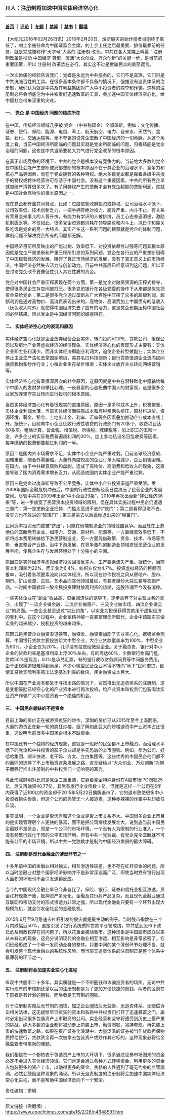 ### 川人：注册制将加速中国实体经济空心化

---

#### [首页](../../../..?n4648597) &nbsp;|&nbsp; [评论](../../../../../epoch-comment?n4648597) &nbsp;|&nbsp; [专题](../../../../../epoch-special?n4648597) &nbsp;|&nbsp; [禁闻](../../../../../epoch-news?n4648597) &nbsp;|&nbsp; [禁书](../../../../../books?n4648597) &nbsp;|&nbsp; [翻墙](https://github.com/gfw-breaker/nogfw/blob/master/README.md?n4648597)


<div class="post_content" id="artbody" itemprop="articleBody">
 <!-- article content begin -->
 <p>
  【大纪元2016年02月26日讯】2016年2月20日，熔断股灾的始作俑者肖刚终于离任了，刘士余被任命为中国证监会主席。刘士余上任之后最重要、排位最靠前的任务，就是完成被称作“天字号”大事的
  <ok href="https://www.epochtimes.com/gb/tag/%E6%B3%A8%E5%86%8C%E5%88%B6.html">
   注册制
  </ok>
  改革。中共在各大党媒上叫嚣：注册制改革是推动
  <ok href="https://www.epochtimes.com/gb/tag/%E4%B8%AD%E5%9B%BD%E7%BB%8F%E6%B5%8E.html">
   中国经济
  </ok>
  转型、激活“大众创业、万众创新”的关键一步，是当前的重要国策，所以
  <ok href="https://www.epochtimes.com/gb/tag/%E6%B3%A8%E5%86%8C%E5%88%B6.html">
   注册制
  </ok>
  改革势在必行。其实这不过是欺骗民众的美丽谎言。
 </p>
 <p>
  一次次惨痛的经验告诉我们：党媒是永远为中共服务的，它们不是真理，它们只是中共洗脑百姓的工具。在很多基本条件都不具备的情况下，强推没有追责体系的注册制，我们认为就是中共及其利益集团对广大中小投资者的掠夺和诈骗。这样的注册制必将会彻底沦为中共权贵们迅速致富的工具，会加速中国实体经济空心化，给中国社会带来深重的灾难。
 </p>
 <p>
  <h4>
   一、
   <ok href="https://www.epochtimes.com/gb/tag/%E5%85%9A%E4%BC%81.html">
    党企
   </ok>
   是
   <ok href="https://www.epochtimes.com/gb/tag/%E4%B8%AD%E5%9B%BD%E7%BB%8F%E6%B5%8E.html">
    中国经济
   </ok>
   问题的结症所在
  </h4>
  <p>
   在中国，传统经济领域几乎被
   <ok href="https://www.epochtimes.com/gb/tag/%E5%85%9A%E4%BC%81.html">
    党企
   </ok>
   （中共称国企）全部垄断，例如：文化传播、证券、银行、保险、能源、电信、军工、航天航空、电力、自来水、天然气、食盐、石化、交通运输等。毫不夸张的说党企垄断了中国经济的一切命脉。从这个角度上看，当前中国经济所面临的问题其实就是党企所面临的问题，归根结底是党企治理的问题，这也是中共当前要花大力气进行党企改革的根本原因。
  </p>
  <p>
   在真正市场竞争的环境下，中共的党企是根本没有竞争力的。当前绝大多数的党企在中国社会能产生垄断或局部垄断的根本原因不在于其企业的治理水平、竞争力和核心产品等因素，而在于党企拥有的各种特权。绝大多数党企都是靠着各级中共授予的特权或特许经营许可存活于中国社会。没有这个重要因素，中共的所有党企早就被破产清算很多次了。有了用特权产生的垄断才会有党企超额的垄断利润，这就是中国社会高物价的根本原因之一。
  </p>
  <p>
   现在党企都有些共同特点，比如：过度依赖政府投资或特权、公司治理水平低下、公司效率低、技术创新乏力、一把手拥有绝对权力、腐败严重、内斗不止、有关系有背景会来事儿的人晋升快，有能力有学识的人被排挤，员工心态普遍消极，激励机制匮乏等。不仅如此，很多党企资源都消耗在领导腐败和内斗上，混日子和靠关系吃饭是党企的另一大特点。其实产生这一系列问题的根源就是党企的体制问题，体制问题不解决党企所有的问题都无解。
  </p>
  <p>
   中国经济目前所反映出的产能过剩、效率低下、对投资依赖性过强等问题其根本原因就是党企严重垄断和严重压榨所引发的系列问题。党企在各行业的严重垄断阻碍了中国民营经济的发展，阻碍了真正市场经济的发展，没有了真正意义上的市场经济，中国经济必然失去活力与创新动力。目前中共高层已经意识到这问题，所以正在讨论党企改革要像征性引入其它性质的资金。
  </p>
  <p>
   党企对中国社会严重压榨表现在两个方面，第一是党企对融资资源的压榨式掠夺，使得很多民企生存空间被打压。很多党资银行在各级党委的操作下从来都是优先把资金贷给党企；第二是很多党企通过垄断从广大百姓中压榨了众多的超额利润，超额利润是通过高物价、高消费表现出来的。高物价、高消费加上中国惯有的低收入（灰色收入除外）就使得中国经济失去了应有的活力，这是党企长期压榨中国社会的必然结果，所以党企是中国经济问题的结症所在。
  </p>
  <p>
   <h4>
    二、	实体经济空心化的表现和原因
   </h4>
   <p>
    实体经济空心化就是企业放弃经营企业实体，转而投向VC/PE、贷款公司、担保公司以及房地产业等虚拟经济的经济现象。实体经济空心化的表现形式主要有：实体企业即主业利润少，而非实体经济即副业利润大，迫使企业转型做副业；实体企业停止主业生产沽名去拿国家项目，美其名曰科技创新；银行贷款借道企业流向民间融资机构和炒作行业；小微企业生存举步维艰；实体企业放弃主业转向网络营销等。
   </p>
   <p>
    实体经济空心化有着很深层次的社会原因，这原因就是中共在潜移默化中灌输给每个中国人的发财梦和攀比心理。一夜暴富的心态扭曲中国人的财富观，这是很多企业家放弃坚守实业转而进行投机的根本原因。
   </p>
   <p>
    当然实体经济空心化有着很现实的直接原因，原因一是多种成本上升，税费繁重，实体企业利润太薄。当前实体经济面临高成本和高税费两头挤压，原材料进价、资源环境、薪金、租金、土地出让金、利率、汇率等各因素叠加推动企业成本直线上升。据统计，目前向中小企业征收行政性收费的行政部门有20多个，收费项目达60多项。粗略计算，营业税、增值税、所得税、城建税等，加上职工的五险一金，许多企业的实际税费普遍超利润的30%。加上各地私设名目乱收费等因素，每年缴纳的税费都要超过利润的一半。
   </p>
   <p>
    原因二是国内外市场需求不足，实体中小企业产能严重过剩。目前全球经济疲软、困难重重，随着外需萎缩，大量外向度较高的企业订单大幅减少，企业销售困难。在国内，由于中共肆意腐败和盘剥，造成了高物价、高消费和低收入的现象，这直接导致了国内消费需求增长乏力，从而造成国内实体企业产能严重过剩。
   </p>
   <p>
    原因三是党企过度垄断导致不公平竞争，实体中小企业投资渠道严重受限。受2008年国际金融危机冲击后，中国的行政性垄断经营日益挤压了民营企业的发展空间。尽管中共在2009年出台“中小企业29条”，2010年再次出台新“非公经济36条”等，进一步放宽了民营资本投资领域的限制，但在具体实施过程中民企仍遭遇三重门：第一是垄断企业把持，门槛太高进不去的“铁门”；第二是看得见进不去、没实力也不敢进的“玻璃门”；第三是进去以后逼你退出来的“弹簧门”。
   </p>
   <p>
    民间资本投资无门或被“挤出”，只能在低端制造业的领域残酷竞争。而且处在上游地位的垄断党有企业，如电力、交通、原材料、能源等，一方面经营效率低下，不断将成本费用转嫁给下游民营制造业，另一方面凭借政策、资金、技术、市场等优势，垂直整合产业链，沿中下游发展，在竞争激烈的制造业领域挤压民营企业的发展空间，使民企生存与发展环境处于十分狭小的空间。
   </p>
   <p>
    原因四是实体经济与虚拟经济投资回报反差大，生产要素流失严重。据统计，当前资本利润率为22%，而工业为6.4%，纺织业仅为4.7%。投资虚拟经济的巨额回报率，吸引着各项要素流向非实体经济。所以现在炒作投机之风从房地产、股市、期市、矿山资源、古玩、艺术品向其他领域蔓延，有甚者爆炒大蒜生姜等农副产品。一时间中国掀起一股全民投资理财放高利贷的热潮，这股热潮至今没有消停。
   </p>
   <p>
    一些实体企业在“副业”收益高、资金回流快的诱导下，逐步放弃了对主营业务的坚守，出现了“一流企业做金融、二流企业做房产、三流企业做市场、四流企业做实业”的局面。一些企业甚至通过“实业钓鱼”，以实业为担保获得贷款用于虚拟经济的套利中。在这个过程中，企业家精神被一夜暴富理念所取代，企业中踏踏实实做实业的越来越少，投机投资的越来越多。
   </p>
   <p>
    原因五是民营企业融资渠道狭窄，融资难、融资贵加剧了实业空心化。据银监会测算，中国银行贷款主要投放给大中型企业，大企业贷款覆盖率为100%，中型企业为90%，小企业仅为20%，几乎没有投放给微型企业。关于融资贵，银行对中小企业的贷款利率是基准利率上浮30%左右，有的高达60%，少数银行抬高门槛，贷款50%是现金，50%是承兑汇票，有的强行收取财务顾问费等中间服务费用。由于正规渠道很难得到满足，不少小微型民营企业不得不转向“地下”民间借贷，致使其贷款实际利率高出法定基准利率的数倍，民企融资成本巨大。
   </p>
   <p>
    所以中国在产业资本都急于寻找出路的情况下，贸然推出无追责体系的注册制，这是变相鼓励已经空心化的产业资本进行再次投机，给产业资本和权贵们包装淘汰实业资产诈骗广大中小投资者一个绝佳的机会。
   </p>
   <p>
    <h4>
     三、	中国民企最缺的不是资金
    </h4>
    <p>
     目前上海的房价正在被游资疯狂的炒作，深圳的房价已从2015年至今上涨翻倍。大量的游资正在新一轮的疯狂炒楼，据了解如此巨大的炒楼游资中产业资本占比很重，这说明当前很多中国民企根本不缺资金。
    </p>
    <p>
     在中国还有一个独特的经济现象，这就是一般好的民企都不上市融资，而治理水平低下的党企和中共权贵的影子企业却是争先恐后的上市圈钱。例如，华为公司、娃哈哈集团、顺丰快递、老干妈、方太、立白集团等，这些优秀的中国民企他们都不约而同的选择了不上市融资这条发展之路，这无疑给以“大众创业、万众创新”为幌子而强行推出注册制的中共权贵们一记响亮的耳光。
    </p>
    <p>
     与此形成鲜明对比的是党企二重重装，它靠着党企特殊身份在A股市场IPO圈钱25亿，后又再融资40.77亿，其后有发行企业债数十亿。但就是这样一个公司在5年内获得了近100亿的资金却于2015年5月22日摘牌退市了。它的退市致使很多中小投资者损失惨重，但这个公司的高管无一人被追责，这种赤裸裸的诈骗中共却放任自流。
    </p>
    <p>
     事实证明，一个企业是否优秀和这个企业是否上市关系不大。中国很多企业上市目的是实现管理层个人更快的暴富，而不是把公司继续发展壮大。说到底当前中国民企最缺不是资金，而是一个公平的市场环境，一个没有人为限制的行业准入，一个没有频繁行政化干预的公平市场环境。但有中共一党独裁、有党企完全垄断就不可能有公平的市场环境，所以中共一党独裁才是制约中国经济发展的最大障碍。
    </p>
    <p>
     <h4>
      四、	注册制是现代金融业的薄弱环节之一
     </h4>
     <p>
      十多年前中国的金融业相对独立，相互渗透性较差，也不存在杠杆资金的问题，所以当时金融业对整个国家经济影响并不是非常深远而广泛，即使当时党有银行出现大面积的坏账也不会引发连锁反应。
     </p>
     <p>
      当今的中国现代金融业早已今非昔比了，保险、银行、证券和信托业相互渗透，资金杠杆现象严重，抵押资产多元化，金融及其衍射产品复杂，而且现代金融业通过互联网和移动支付的形式渗透力非常之强，所以现代金融业只要有一个环节出现大规模危机，就会引发全社会的金融危机。
     </p>
     <p>
      2015年6月至9月急速去杠杆引发的股灾就是最生动的例子。当时股市指数在三个月内跌幅近50%，直接引发了银行系统质押贷款平仓警戒线，中共感到股市下跌已危及到政权存在的问题了，所以花重金被动救市。这种现象是中国股市成立以来从未有过的现象，这充分说明现代的金融业相互渗透、相互影响是非常紧密了，它们已经形成了一个牵一发而动全身的整体。只要中间的某个薄弱环节处理不当，就会引发整个现代金融业的系统性风险，而当前无追责体系的注册制正是整个体系中最薄弱的环节之一。
     </p>
     <p>
      <h4>
       五、	注册制将会加速实业空心化进程
      </h4>
      <p>
       纵观中共股市二十多年，其实质就是一个不断圈钱和诈骗投资者的场所。无论中共实行现有的审核制还是以后的注册制都是为了更加方便快捷的圈钱，两者的区别在于前者是有计划的圈钱，而后者是无节制的圈钱。
      </p>
      <p>
       对于注册制实施后无节制的圈钱，加之企业圈钱后无监管、无追责体系、无赔偿诉讼相关法律，这无疑给早已疯狂的资本和各路中共权贵们打开了迅速暴富之门。届时必定出现很多包装资产上市融资的公司。实业经营和坚守将遭受到历史上最严重的挑战，绝大多数的企业都将被动走上包装上市，融资圈钱，减持套现，再包装上市的快速致富之路。如果在资产证券化浪潮中，大量泛滥的证券被当作贷款担保物质押给银行，贷款资金再一次被拿去包装资产或炒作其它标的，这种现象必将给金融监管者带来新的难题。
      </p>
      <p>
       我们相信在一个都热衷于包装资产上市的大环境下，很多通过证券市场圈来的资金必定不会进入实体经济领域，它们肯定会通过各种方式转移资金，利用更多的资金去包装更多的资产上市，以融得更多的资金。贪婪的人性遇到了毫无约束的监管漏洞，必然会鼓励这种现象的涌现。所以无追责制度的注册制将会加速中国实体经济空心化进程，而不是帮助中国经济走向下一个繁荣。
      </p>
      <p>
       责任编辑：萧明
      </p>
      <!-- article content end -->
      <div id="below_article_ad">
      </div>
     </p>
    </p>
   </p>
  </p>
 </p>
</div>


---

原文链接（需翻墙）：https://www.epochtimes.com/gb/16/2/26/n4648597.htm